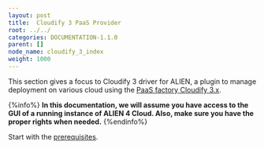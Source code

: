 ```yaml
---
layout: post
title:  Cloudify 3 PaaS Provider
root: ../../
categories: DOCUMENTATION-1.1.0
parent: []
node_name: cloudify_3_index
weight: 1000
---
```


This section gives a focus to Cloudify 3 driver for ALIEN, a plugin to manage deployment on various cloud using the [PaaS factory Cloudify 3.x](http://getcloudify.org/ "cloudify").


{%info%}
**In this documentation, we will assume you have access to the GUI of a running instance of ALIEN 4 Cloud. Also, make sure you have the proper rights when needed.**
{%endinfo%}

Start with the [prerequisites](#/documentation/cloudify3_driver/prerequisites.html).
